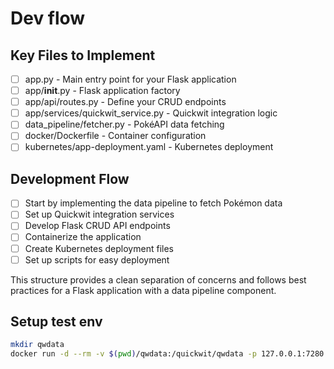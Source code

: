 # Dev flow

## Key Files to Implement

 - [ ]    app.py - Main entry point for your Flask application
 - [ ]    app/__init__.py - Flask application factory
 - [ ]    app/api/routes.py - Define your CRUD endpoints
 - [ ]    app/services/quickwit_service.py - Quickwit integration logic
 - [ ]    data_pipeline/fetcher.py - PokéAPI data fetching
 - [ ]    docker/Dockerfile - Container configuration
 - [ ]    kubernetes/app-deployment.yaml - Kubernetes deployment

## Development Flow

 - [ ]    Start by implementing the data pipeline to fetch Pokémon data
 - [ ]    Set up Quickwit integration services
 - [ ]    Develop Flask CRUD API endpoints
 - [ ]    Containerize the application
 - [ ]    Create Kubernetes deployment files
 - [ ]    Set up scripts for easy deployment

This structure provides a clean separation of concerns and follows best practices for a Flask
application with a data pipeline component.



## Setup test env
```bash
mkdir qwdata
docker run -d --rm -v $(pwd)/qwdata:/quickwit/qwdata -p 127.0.0.1:7280:7280 quickwit/quickwit run
```
